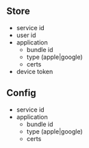 ## Store

- service id
- user id
- application
	- bundle id
	- type (apple|google)
	- certs
- device token

## Config

- service id
- application
	- bundle id
	- type (apple|google)
	- certs
